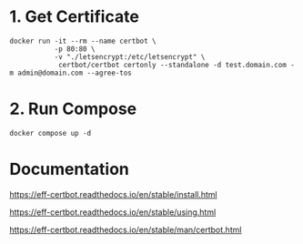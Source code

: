 # 1. Get Certificate
```
docker run -it --rm --name certbot \
           -p 80:80 \
           -v "./letsencrypt:/etc/letsencrypt" \
            certbot/certbot certonly --standalone -d test.domain.com -m admin@domain.com --agree-tos
```

# 2. Run Compose
```
docker compose up -d
```

# Documentation
https://eff-certbot.readthedocs.io/en/stable/install.html

https://eff-certbot.readthedocs.io/en/stable/using.html

https://eff-certbot.readthedocs.io/en/stable/man/certbot.html
